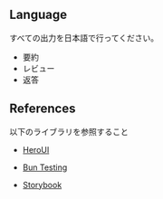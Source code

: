 ## Language

すべての出力を日本語で行ってください。
- 要約
- レビュー
- 返答

## References

以下のライブラリを参照すること

- [HeroUI](https://www.heroui.com/docs/guide/introduction)

- [Bun Testing](https://bun.sh/docs/cli/test)

- [Storybook](https://storybook.js.org/docs)
